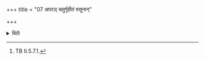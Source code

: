 +++
title = "07 अपरञ् चतुर्गृहीतं वसूनान्"

+++

<details><summary>थिते</summary>

7. (Having taken) another four-times-scooped (ghee) (he offers it) with vasūnāṁ tvādhitena....[^1]  

[^1]: TB II.5.7.1. 
</details>
